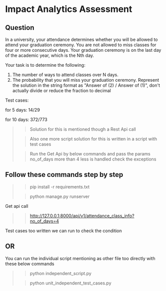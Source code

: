 # Impact Analytics Assessment

## Question

In a university, your attendance determines whether you will be allowed to attend your graduation ceremony. 
You are not allowed to miss classes for four or more consecutive days. 
Your graduation ceremony is on the last day of the academic year, which is the Nth day.

Your task is to determine the following:

1. The number of ways to attend classes over N days.
2. The probability that you will miss your graduation ceremony.
Represent the solution in the string format as "Answer of (2) / Answer of (1)", don't actually divide or reduce the fraction to decimal

Test cases:

for 5 days: 14/29

for 10 days: 372/773


>> Solution for this is mentioned though a Rest Api call
> 
>> Also one more script solution for this is written in a script with test cases
> 
>> Run the Get Api by below commands and pass the params no_of_days more than 4 less is handled check the exceptions


## Follow these commands step by step 
>> pip install -r requirements.txt
> 
>> python manage.py runserver

Get api call
>> http://127.0.0.1:8000/api/v1/attendance_class_info?no_of_days=4

Test cases too written we can run to check the condition

## OR

You can run the individual script mentioning as other file too directly with these below commands

>> python independent_script.py
> 
>> python unit_independent_test_cases.py

